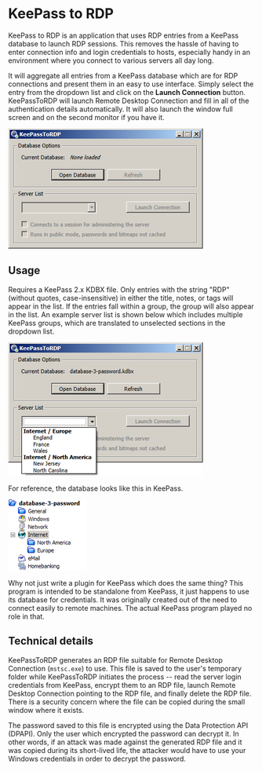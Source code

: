 KeePass to RDP
==============

KeePass to RDP is an application that uses RDP entries from a KeePass
database to launch RDP sessions. This removes the hassle of having to enter
connection info and login credentials to hosts, especially handy in an
environment where you connect to various servers all day long.

It will aggregate all entries from a KeePass database which are for RDP
connections and present them in an easy to use interface. Simply select
the entry from the dropdown list and click on the **Launch Connection**
button. KeePassToRDP will launch Remote Desktop Connection and fill in
all of the authentication details automatically. It will also launch the
window full screen and on the second monitor if you have it.

![Default window](https://github.com/tetsuo13/KeePassToRdp/raw/master/media/launch.png)

Usage
-----

Requires a KeePass 2.x KDBX file. Only entries with the string "RDP" (without
quotes, case-insensitive) in either the title, notes, or tags will appear in
the list. If the entries fall within a group, the group will also appear in
the list. An example server list is shown below which includes multiple
KeePass groups, which are translated to unselected sections in the dropdown
list.

![Server dropdown list](https://github.com/tetsuo13/KeePassToRdp/raw/master/media/servers.png)

For reference, the database looks like this in KeePass.

![KeePass view](https://github.com/tetsuo13/KeePassToRdp/raw/master/media/keepass_group_view.png)

Why not just write a plugin for KeePass which does the same thing? This
program is intended to be standalone from KeePass, it just happens to use
its database for credentials. It was originally created out of the need
to connect easily to remote machines. The actual KeePass program played
no role in that.

Technical details
-----------------

KeePassToRDP generates an RDP file suitable for Remote Desktop Connection
(`mstsc.exe`) to use. This file is saved to the user's temporary folder
while KeePassToRDP initiates the process -- read the server login
credentials from KeePass, encrypt them to an RDP file, launch Remote
Desktop Connection pointing to the RDP file, and finally delete the RDP
file. There is a security concern where the file can be copied during the
small window where it exists.

The password saved to this file is encrypted using the Data Protection
API (DPAPI). Only the user which encrypted the password can decrypt it.
In other words, if an attack was made against the generated RDP file and
it was copied during its short-lived life, the attacker would have to use
your Windows credentials in order to decrypt the password.
